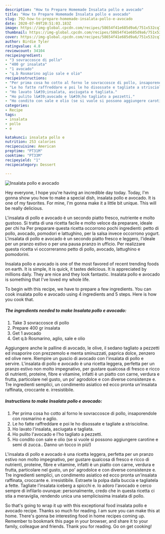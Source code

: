 ```yaml
---
description: "How to Prepare Homemade Insalata pollo e avocado"
title: "How to Prepare Homemade Insalata pollo e avocado"
slug: 792-how-to-prepare-homemade-insalata-pollo-e-avocado
date: 2020-07-09T20:51:03.183Z
image: https://img-global.cpcdn.com/recipes/58654f41e685d9a6/751x532cq70/insalata-pollo-e-avocado-recipe-main-photo.jpg
thumbnail: https://img-global.cpcdn.com/recipes/58654f41e685d9a6/751x532cq70/insalata-pollo-e-avocado-recipe-main-photo.jpg
cover: https://img-global.cpcdn.com/recipes/58654f41e685d9a6/751x532cq70/insalata-pollo-e-avocado-recipe-main-photo.jpg
author: Birdie Tyler
ratingvalue: 4.8
reviewcount: 34104
recipeingredient:
- "3 sovraccosce di pollo"
- "400 gr insalata"
- "1 avocado"
- "q.b Rosmarino aglio sale e olio"
recipeinstructions:
- "Per prima cosa ho cotto al forno le sovraccosce di pollo, insaporendole con rosmarino e aglio."
- "Le ho fatte raffreddare e poi le ho disossate e tagliate a striscioline."
- "Ho lavato l&#39;insalata, asciugata e tagliata."
- "Ho pulito l&#39;avocado e l&#39;ho tagliato a pezzetti."
- "Ho condito con sale e olio (se si vuole si possono aggiungere carotine e semi di zucca.. Danno un tocco in più!)"
categories:
- Recipe
tags:
- insalata
- pollo
- e

katakunci: insalata pollo e 
nutrition: 253 calories
recipecuisine: American
preptime: "PT31M"
cooktime: "PT33M"
recipeyield: "1"
recipecategory: Dessert

---
```



![Insalata pollo e avocado](https://img-global.cpcdn.com/recipes/58654f41e685d9a6/751x532cq70/insalata-pollo-e-avocado-recipe-main-photo.jpg)

Hey everyone, I hope you're having an incredible day today. Today, I'm gonna show you how to make a special dish, insalata pollo e avocado. It is one of my favorites. For mine, I'm gonna make it a little bit unique. This will be really delicious.

L&#39;insalata di pollo e avocado è un secondo piatto fresco, nutriente e molto gustoso. Si tratta di una ricetta facile e molto veloce da preparare, ideale per chi ha Per preparare questa ricetta occorrono pochi ingredienti: petto di pollo, avocado, pomodori e lattughino, per la salsa invece occorrono yogurt. L&#39;insalata di pollo e avocado è un secondo piatto fresco e leggero, l&#39;ideale per un pranzo estivo o per una pausa pranzo in ufficio. Per realizzare questa ricetta vi occorreranno petto di pollo, avocado, lattughino e pomodorini.

Insalata pollo e avocado is one of the most favored of recent trending foods on earth. It is simple, it is quick, it tastes delicious. It is appreciated by millions daily. They are nice and they look fantastic. Insalata pollo e avocado is something that I've loved my whole life.


To begin with this recipe, we have to prepare a few ingredients. You can cook insalata pollo e avocado using 4 ingredients and 5 steps. Here is how you cook that.

<!--inarticleads1-->

##### The ingredients needed to make Insalata pollo e avocado:

1. Take 3 sovraccosce di pollo
1. Prepare 400 gr insalata
1. Get 1 avocado
1. Get q.b Rosmarino, aglio, sale e olio


Aggiungere anche le palline di avocado, le olive, il sedano tagliato a pezzetti ed insaporire con prezzemolo e menta sminuzzati, paprica dolce, zenzero ed olive nere. Riempire un guscio di avocado con l&#39;insalata di pollo e servire. L&#39;insalata di pollo e avocado è una ricetta leggera, perfetta per un pranzo estivo non molto impegnativo, per gustare qualcosa di fresco e ricco di nutrienti, proteine, fibre e vitamine, infatti è un piatto con carne, verdura e frutta, particolare nel gusto, un po&#39; agrodolce e con diverse consistenze e. Tre ingredienti semplici, un condimento asiatico ed ecco pronta un&#39;insalata raffinata, croccante e. irresistibile. 

<!--inarticleads2-->

##### Instructions to make Insalata pollo e avocado:

1. Per prima cosa ho cotto al forno le sovraccosce di pollo, insaporendole con rosmarino e aglio.
1. Le ho fatte raffreddare e poi le ho disossate e tagliate a striscioline.
1. Ho lavato l&#39;insalata, asciugata e tagliata.
1. Ho pulito l&#39;avocado e l&#39;ho tagliato a pezzetti.
1. Ho condito con sale e olio (se si vuole si possono aggiungere carotine e semi di zucca.. Danno un tocco in più!)


L&#39;insalata di pollo e avocado è una ricetta leggera, perfetta per un pranzo estivo non molto impegnativo, per gustare qualcosa di fresco e ricco di nutrienti, proteine, fibre e vitamine, infatti è un piatto con carne, verdura e frutta, particolare nel gusto, un po&#39; agrodolce e con diverse consistenze e. Tre ingredienti semplici, un condimento asiatico ed ecco pronta un&#39;insalata raffinata, croccante e. irresistibile. Estraete la polpa dalla buccia e tagliatela a fette. Tagliate l&#39;insalata iceberg a spicchi e. Io adoro l&#39;avocado e cerco sempre di infilarlo ovunque: personalmente, credo che in questa ricetta ci stia a meraviglia, rendendo unica una semplicissima insalata di pollo. 

So that's going to wrap it up with this exceptional food insalata pollo e avocado recipe. Thanks so much for reading. I am sure you can make this at home. There's gonna be interesting food in home recipes coming up. Remember to bookmark this page in your browser, and share it to your family, colleague and friends. Thank you for reading. Go on get cooking!
